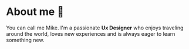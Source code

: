 # About me 👋


You can call me Mike. I'm a passionate **Ux Designer** who enjoys traveling around the world, loves new experiences 
and is always eager to learn something new. 



